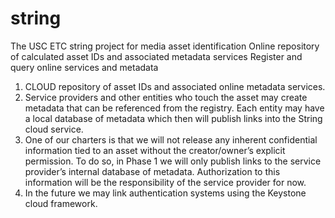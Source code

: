 # string
The USC ETC string project for media asset identification
Online repository of calculated asset IDs and associated metadata services
Register and query online services and metadata

1. CLOUD repository of asset IDs and associated online metadata services.
2. Service providers and other entities who touch the asset may create metadata that can be referenced from the registry.  Each entity may have a local database of metadata which then will publish links into the String cloud service.
3. One of our charters is that we will not release any inherent confidential information tied to an asset without the creator/owner’s explicit permission.  To do so, in Phase 1 we will only publish links to the service provider’s internal database of metadata.  Authorization to this information will be the responsibility of the service provider for now.
4. In the future we may link authentication systems using the Keystone cloud framework.
